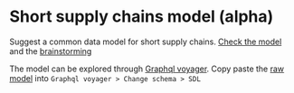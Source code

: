 # Short supply chains model (alpha)

Suggest a common data model for short supply chains. [Check the model](model.graphql) and the [brainstorming](brainstorming.md)

The model can be explored through [Graphql voyager](https://apis.guru/graphql-voyager/). Copy paste the [raw model](https://raw.githubusercontent.com/digicirco/short-supply-chains-model/main/model.graphql) into `Graphql voyager > Change schema > SDL`




